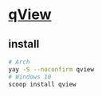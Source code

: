 # [qView](https://github.com/jurplel/qView)

## install

```sh
# Arch
yay -S --noconfirm qview
# Windows 10
scoop install qview
```
